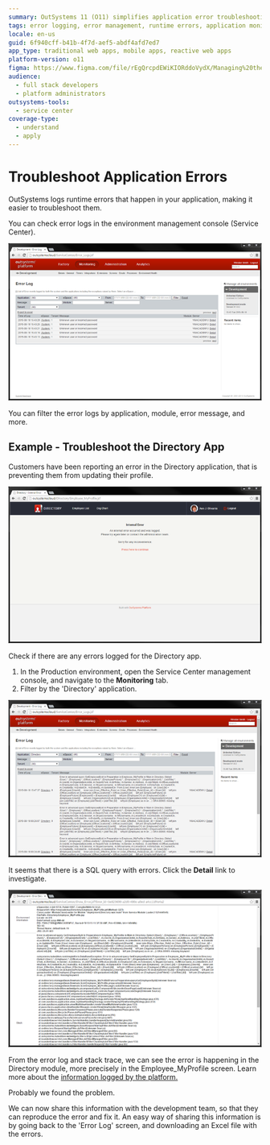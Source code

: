 ```yaml
---
summary: OutSystems 11 (O11) simplifies application error troubleshooting through detailed runtime error logging and management console insights.
tags: error logging, error management, runtime errors, application monitoring, sql troubleshooting
locale: en-us
guid: 6f940cff-b41b-4f7d-aef5-abdf4afd7ed7
app_type: traditional web apps, mobile apps, reactive web apps
platform-version: o11
figma: https://www.figma.com/file/rEgQrcpdEWiKIORddoVydX/Managing%20the%20Applications%20Lifecycle?node-id=3200:4024
audience:
  - full stack developers
  - platform administrators
outsystems-tools:
  - service center
coverage-type:
  - understand
  - apply
---
```


# Troubleshoot Application Errors

OutSystems logs runtime errors that happen in your application, making it easier to troubleshoot them.

You can check error logs in the environment management console (Service Center).

![Screenshot of the environment management console showing the error logs for application troubleshooting](images/troubleshoot-application-errors-1.png "Environment Management Console")

You can filter the error logs by application, module, error message, and more.

## Example - Troubleshoot the Directory App

Customers have been reporting an error in the Directory application, that is preventing them from updating their profile.

![Error report indicating an issue in the Directory application preventing profile updates](images/troubleshoot-application-errors-2.png "Error Report for Directory App")

Check if there are any errors logged for the Directory app. 

1. In the Production environment, open the Service Center management console, and navigate to the **Monitoring** tab. 
1. Filter by the 'Directory' application.

![Service Center management console with filters applied to show error logs for the Directory application](images/troubleshoot-application-errors-3.png "Filtering Error Logs")

It seems that there is a SQL query with errors. Click the **Detail** link to investigate.

![Detailed view of a SQL query error in the Service Center error log for the Directory module](images/troubleshoot-application-errors-4.png "SQL Query Error Details")

From the error log and stack trace, we can see the error is happening in the Directory module, more precisely in the Employee_MyProfile screen. Learn more about the [information logged by the platform.](<http://www.outsystems.com/forums/discussion/7856/anatomy-of-an-outsystems-error-stack/>)

Probably we found the problem.

We can now share this information with the development team, so that they can reproduce the error and fix it. An easy way of sharing this information is by going back to the 'Error Log' screen, and downloading an Excel file with the errors.

